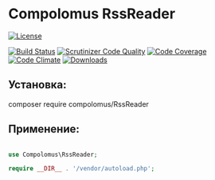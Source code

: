 # Compolomus RssReader

[![License](https://poser.pugx.org/compolomus/RssReader/license)](https://packagist.org/packages/compolomus/RssReader)

[![Build Status](https://scrutinizer-ci.com/g/Compolomus/RssReader/badges/build.png?b=master)](https://scrutinizer-ci.com/g/Compolomus/RssReader/build-status/master)
[![Scrutinizer Code Quality](https://scrutinizer-ci.com/g/Compolomus/RssReader/badges/quality-score.png?b=master)](https://scrutinizer-ci.com/g/Compolomus/RssReader/?branch=master)
[![Code Coverage](https://scrutinizer-ci.com/g/Compolomus/RssReader/badges/coverage.png?b=master)](https://scrutinizer-ci.com/g/Compolomus/RssReader/?branch=master)
[![Code Climate](https://codeclimate.com/github/Compolomus/RssReader/badges/gpa.svg)](https://codeclimate.com/github/Compolomus/RssReader)
[![Downloads](https://poser.pugx.org/compolomus/RssReader/downloads)](https://packagist.org/packages/compolomus/RssReader)

## Установка:

composer require compolomus/RssReader

## Применение:

```php

use Compolomus\RssReader;

require __DIR__ . '/vendor/autoload.php';



```
